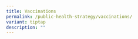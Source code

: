 ```yaml
---
title: Vaccinations
permalink: /public-health-strategy/vaccinations/
variant: tiptap
description: ""
---
```

